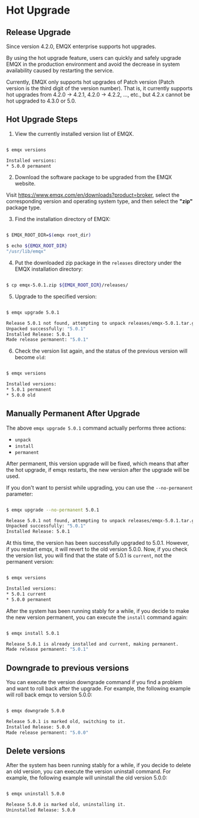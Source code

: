 # Hot Upgrade

## Release Upgrade

Since version 4.2.0, EMQX enterprise supports hot upgrades.

By using the hot upgrade feature, users can quickly and safely upgrade EMQX in the production environment and avoid the decrease in system availability caused by restarting the service.

Currently, EMQX only supports hot upgrades of Patch version (Patch version is the third digit of the version number).
That is, it currently supports hot upgrades from 4.2.0 -> 4.2.1, 4.2.0 -> 4.2.2, ..., etc., but 4.2.x cannot be hot upgraded to 4.3.0 or 5.0.

## Hot Upgrade Steps

1. View the currently installed version list of EMQX.

```bash

$ emqx versions

Installed versions:
* 5.0.0 permanent
```

2. Download the software package to be upgraded from the EMQX website.

Visit https://www.emqx.com/en/downloads?product=broker, select the corresponding version and operating system type, and then select the **"zip"** package type.

3. Find the installation directory of EMQX:

```bash

$ EMQX_ROOT_DIR=$(emqx root_dir)

$ echo ${EMQX_ROOT_DIR}
"/usr/lib/emqx"

```

4. Put the downloaded zip package in the `releases` directory under the EMQX installation directory:

```bash

$ cp emqx-5.0.1.zip ${EMQX_ROOT_DIR}/releases/

```

5. Upgrade to the specified version:

```bash

$ emqx upgrade 5.0.1

Release 5.0.1 not found, attempting to unpack releases/emqx-5.0.1.tar.gz
Unpacked successfully: "5.0.1"
Installed Release: 5.0.1
Made release permanent: "5.0.1"
```

6. Check the version list again, and the status of the previous version will become `old`:

```bash

$ emqx versions

Installed versions:
* 5.0.1 permanent
* 5.0.0 old
```

## Manually Permanent After Upgrade

The above `emqx upgrade 5.0.1` command actually performs three actions:

- `unpack`
- `install`
- `permanent`

After permanent, this version upgrade will be fixed, which means that after the hot upgrade, if emqx restarts, the new version after the upgrade will be used.

If you don't want to persist while upgrading, you can use the `--no-permanent` parameter:

```bash

$ emqx upgrade --no-permanent 5.0.1

Release 5.0.1 not found, attempting to unpack releases/emqx-5.0.1.tar.gz
Unpacked successfully: "5.0.1"
Installed Release: 5.0.1

```

At this time, the version has been successfully upgraded to 5.0.1. However, if you restart emqx, it will revert to the old version 5.0.0.
Now, if you check the version list, you will find that the state of 5.0.1 is `current`, not the permanent version:

```bash

$ emqx versions

Installed versions:
* 5.0.1 current
* 5.0.0 permanent

```

After the system has been running stably for a while, if you decide to make the new version permanent, you can execute the `install` command again:

```bash

$ emqx install 5.0.1

Release 5.0.1 is already installed and current, making permanent.
Made release permanent: "5.0.1"

```

## Downgrade to previous versions

You can execute the version downgrade command if you find a problem and want to roll back after the upgrade. 
For example, the following example will roll back emqx to version 5.0.0:

```bash

$ emqx downgrade 5.0.0

Release 5.0.1 is marked old, switching to it.
Installed Release: 5.0.0
Made release permanent: "5.0.0"

```

## Delete versions

After the system has been running stably for a while, if you decide to delete an old version, you can execute the version uninstall command.
For example, the following example will uninstall the old version 5.0.0:

```bash

$ emqx uninstall 5.0.0

Release 5.0.0 is marked old, uninstalling it.
Uninstalled Release: 5.0.0

```
